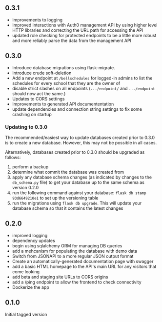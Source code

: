 
## 0.3.1
- Improvements to logging
- Improved interactions with Auth0 management API by using higher level HTTP libraries and correcting the URL path for accessing the API
- updated role checking for protected endpoints to be a little more robust and more reliably parse the data from the management API

## 0.3.0
- Introduce database migrations using flask-migrate.
- Introduce crude soft-deletion
- Add a new endpoint at `/bellschedules` for logged-in admins to list the schedules for every school that they are the owner of
- disable strict slashes on all endpoints (`.../endpoint/` and `.../endpoint` should now act the same.)
- Updates to CORS settings
- Improvements to generated API documententation
- update dependencies and connection string settings to fix some crashing on startup


### Updating to 0.3.0
The recommended/easiest way to update databases created prior to 0.3.0 is to create a new database. However, this may not be possible in all cases.

Alternatively, databases created prior to 0.3.0 should be upgraded as follows:
1. perform a backup
2. determine what commit the database was created from
3. apply any database schema changes (as indicated by changes to the `db_schema.py` file) to get your database up to the same schema as version 0.2.0
4. run the following command against your database: `flask db stamp 93d6649210e1` to set up the versioning table
5. run the migrations using `flask db upgrade`. This will update your database schema so that it contains the latest changes

## 0.2.0
- improved logging
- dependency updates
- begin using sqlalchemy ORM for managing DB queries
- add a mehcanism for populating the database with demo data
- Switch from JSONAPI to a more regular JSON output format
- Create an automatically-generated documentation page with swagger
- add a basic HTML homepage to the API's main URL for any visitors that come looking
- add beta and staging site URLs to CORS origins
- add a /ping endpoint to allow the frontend to check connectivity
- Dockerize the app
## 0.1.0
Initial tagged version
